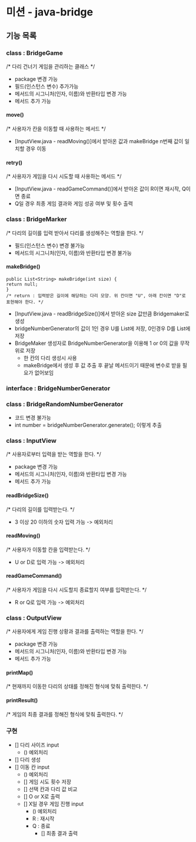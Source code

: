 # 미션 - java-bridge

## 기능 목록
### class : BridgeGame
/* 다리 건너기 게임을 관리하는 클래스 */
  - package 변경 가능 
  - 필드(인스턴스 변수) 추가가능
  - 메서드의 시그니처(인자, 이름)와 반환타입 변경 가능
  - 메서드 추가 가능

#### move()
/* 사용자가 칸을 이동할 때 사용하는 메서드 */
- [InputView.java - readMoving()]에서 받아온 값과 makeBridge n번째 값이 일치할 경우 이동
    
#### retry()
/* 사용자가 게임을 다시 시도할 때 사용하는 메서드 */
- [InputView.java - readGameCommand()]에서 받아온 값이 R이면 재시작, Q이면 종료
- Q일 경우 최종 게임 결과와 게임 성공 여부 및 횟수 출력

### class : BridgeMarker
/* 다리의 길이를 입력 받아서 다리를 생성해주는 역할을 한다. */
  - 필드(인스턴스 변수) 변경 불가능
  - 메서드의 시그니처(인자, 이름)와 반환타입 변경 불가능
#### makeBridge()
    public List<String> makeBridge(int size) {
    return null;
    }
    /* return : 입력받은 길이에 해당하는 다리 모양. 위 칸이면 "U", 아래 칸이면 "D"로 표현해야 한다. */
- [InputView.java - readBridgeSize()]에서 받아온 size 값만큼 Bridgemaker로 생성
- bridgeNumberGenerator의 값이 1인 경우 U를 List에 저장, 0인경우 D를 List에 저장
- BridgeMaker 생성자로 BridgeNumberGenerator을 이용해 1 or 0의 값을 무작위로 저장
  - 한 칸의 다리 생성시 사용
  - makeBridge에서 생성 후 값 추출 후 끝날 메서드이기 때문에 변수로 받을 필요가 없어보임

### interface : BridgeNumberGenerator
### class : BridgeRandomNumberGenerator
  - 코드 변경 불가능
  - int number = bridgeNumberGenerator.generate(); 이렇게 추출

### class : InputView
/* 사용자로부터 입력을 받는 역할을 한다. */
  - package 변경 가능
  - 메서드의 시그니처(인자, 이름)와 반환타입 변경 가능
  - 메서드 추가 가능

#### readBridgeSize()
/* 다리의 길이를 입력받는다. */
- 3 이상 20 이하의 숫자 입력 가능 -> 예외처리
    
#### readMoving()
/* 사용자가 이동할 칸을 입력받는다. */
- U or D로 입력 가능 -> 예외처리

#### readGameCommand()
/* 사용자가 게임을 다시 시도할지 종료할지 여부를 입력받는다. */
- R or Q로 입력 가능 -> 예외처리

### class : OutputView
/* 사용자에게 게임 진행 상황과 결과를 출력하는 역할을 한다. */
  - package 변경 가능
  - 메서드의 시그니처(인자, 이름)와 반환타입 변경 가능
  - 메서드 추가 가능

#### printMap()
/* 현재까지 이동한 다리의 상태를 정해진 형식에 맞춰 출력한다. */
#### printResult()
/* 게임의 최종 결과를 정해진 형식에 맞춰 출력한다. */ 

### 구현
- [] 다리 사이즈 input
  - () 예외처리
- [] 다리 생성
- [] 이동 칸 input
  - () 예외처리
  - [] 게임 시도 횟수 저장
  - [] 선택 칸과 다리 값 비교
  - [] O or X로 출력
  - [] X일 경우 게임 진행 input
    - () 예외처리
    - R : 재시작
    - Q : 종료
      - [] 최종 결과 출력